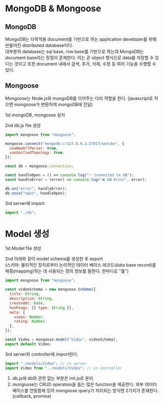 # MongoDB & Mongoose

## MongoDB

MongoDB는 다목적용 document를 기반으로 하는 application developer를 위해 만들어진 distributed database이다.
<br/>
대부분의 database는 sql base, row base를 기반으로 하는데 MongoDB는 document base라는 장점이 존재한다. 이는 곧 object 형식으로 data를 저장할 수 있다는 것이고 또한 document 내에서 검색, 추가, 삭제, 수정 등 여러 기능을 수행할 수 있다.

## Mongoose

Mongoose는 Node.js와 mongoDB를 이어주는 다리 역할을 한다.
(javascript로 적으면 mongoose가 변환하여 mongoDB에 전달)

1st mongoDB, mongoose 설치

2nd db.js file 생성

```javascript
import mongoose from "mongoose";

mongoose.connect("mongodb://127.0.0.1:27017/wetube", {
  useNewUrlParser: true,
  useUnifiedTopology: true,
});

const db = mongoose.connection;

const handleOpen = () => console.log("✅ Connected to DB");
const handleError = (error) => console.log("❌ DB Error", error);

db.on("error", handleError);
db.once("open", handleOpen);
```

3rd server에 import

```javascript
import "./db";
```

# Model 생성

1st Model file 생성

2nd 아래와 같이 model schema를 생성한 후 export
<br/>
(스키마: 물리적인 장치로부터 논리적인 데이터 베이스 레코드(data base record)를 매핑(mapping)하는 데 사용되는 정의 정보를 말한다. 한마디로 "틀")

```javascript
import mongoose from "mongoose";

const videoSchema = new mongoose.Schema({
  title: String,
  description: String,
  createdAt: Date,
  hashtags: [{ type: String }],
  meta: {
    views: Number,
    rating: Number,
  },
});

const Video = mongoose.model("Video", videoSchema);
export default Video;
```

3rd server와 controller에 import한다.

```javascript
import "./models/Video"; // in server
import Video from "../models/Video"; // in controller
```

1. db.js에 db와 관련 없는 부분은 init.js로 분리
2. mongoose는 CRUD operation을 돕는 많은 function을 제공한다. 외부 데이터베이스를 연동함에 있어 mongoose query가 처리되는 방식엔 2가지가 존재한다. (callback, promise)
